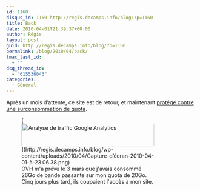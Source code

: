 ```yaml
---
id: 1160
disqus_id: 1160 http://regis.decamps.info/blog/?p=1160
title: Back
date: 2010-04-01T21:39:37+00:00
author: Régis
layout: post
guid: http://regis.decamps.info/blog/?p=1160
permalink: /blog/2010/04/back/
tmac_last_id:
  - ""
dsq_thread_id:
  - "615536043"
categories:
  - Général
---
```

Après un mois d’attente, ce site est de retour, et maintenant [protégé contre une surconsommation de quota](http://regis.decamps.info/blog/2010/03/hotlinking/).
  
<figure id="attachment_1168" style="width: 350px" class="wp-caption alignnone">[<img src="http://regis.decamps.info/blog/wp-content/uploads/2010/04/Capture-d’écran-2010-04-01-à-23.06.38-350x59.png" alt="Analyse de traffic Google Analytics" title="Les dégâts causés par OVH" width="350" height="59" class="size-medium wp-image-1168" srcset="http://regis.decamps.info/blog/wp-content/uploads/2010/04/Capture-d’écran-2010-04-01-à-23.06.38-350x59.png 350w, http://regis.decamps.info/blog/wp-content/uploads/2010/04/Capture-d’écran-2010-04-01-à-23.06.38.png 945w" sizes="(max-width: 350px) 100vw, 350px" />](http://regis.decamps.info/blog/wp-content/uploads/2010/04/Capture-d’écran-2010-04-01-à-23.06.38.png)<figcaption class="wp-caption-text">OVH m'a prévu le 3 mars que j'avais consommé 26Go de bande passante sur mon quota de 20Go. Cinq jours plus tard, ils coupaient l'accès à mon site.</figcaption></figure>
